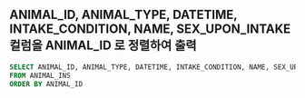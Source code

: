 ## ANIMAL_ID, ANIMAL_TYPE, DATETIME, INTAKE_CONDITION, NAME, SEX_UPON_INTAKE 컬럼을 ANIMAL_ID 로 정렬하여 출력


```sql
SELECT ANIMAL_ID, ANIMAL_TYPE, DATETIME, INTAKE_CONDITION, NAME, SEX_UPON_INTAKE
FROM ANIMAL_INS
ORDER BY ANIMAL_ID
```
